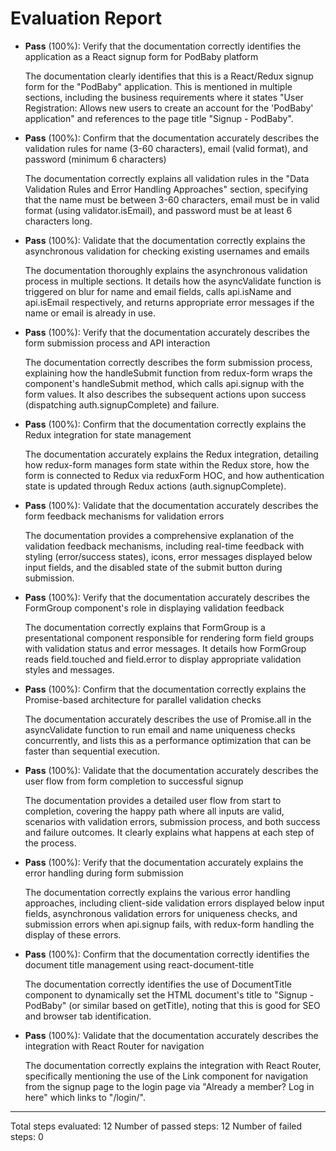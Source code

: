 # Evaluation Report

- **Pass** (100%): Verify that the documentation correctly identifies the application as a React signup form for PodBaby platform
  
  The documentation clearly identifies that this is a React/Redux signup form for the "PodBaby" application. This is mentioned in multiple sections, including the business requirements where it states "User Registration: Allows new users to create an account for the 'PodBaby' application" and references to the page title "Signup - PodBaby".

- **Pass** (100%): Confirm that the documentation accurately describes the validation rules for name (3-60 characters), email (valid format), and password (minimum 6 characters)
  
  The documentation correctly explains all validation rules in the "Data Validation Rules and Error Handling Approaches" section, specifying that the name must be between 3-60 characters, email must be in valid format (using validator.isEmail), and password must be at least 6 characters long.

- **Pass** (100%): Validate that the documentation correctly explains the asynchronous validation for checking existing usernames and emails
  
  The documentation thoroughly explains the asynchronous validation process in multiple sections. It details how the asyncValidate function is triggered on blur for name and email fields, calls api.isName and api.isEmail respectively, and returns appropriate error messages if the name or email is already in use.

- **Pass** (100%): Verify that the documentation accurately describes the form submission process and API interaction
  
  The documentation correctly describes the form submission process, explaining how the handleSubmit function from redux-form wraps the component's handleSubmit method, which calls api.signup with the form values. It also describes the subsequent actions upon success (dispatching auth.signupComplete) and failure.

- **Pass** (100%): Confirm that the documentation correctly explains the Redux integration for state management
  
  The documentation accurately explains the Redux integration, detailing how redux-form manages form state within the Redux store, how the form is connected to Redux via reduxForm HOC, and how authentication state is updated through Redux actions (auth.signupComplete).

- **Pass** (100%): Validate that the documentation accurately describes the form feedback mechanisms for validation errors
  
  The documentation provides a comprehensive explanation of the validation feedback mechanisms, including real-time feedback with styling (error/success states), icons, error messages displayed below input fields, and the disabled state of the submit button during submission.

- **Pass** (100%): Verify that the documentation accurately describes the FormGroup component's role in displaying validation feedback
  
  The documentation correctly explains that FormGroup is a presentational component responsible for rendering form field groups with validation status and error messages. It details how FormGroup reads field.touched and field.error to display appropriate validation styles and messages.

- **Pass** (100%): Confirm that the documentation correctly explains the Promise-based architecture for parallel validation checks
  
  The documentation accurately describes the use of Promise.all in the asyncValidate function to run email and name uniqueness checks concurrently, and lists this as a performance optimization that can be faster than sequential execution.

- **Pass** (100%): Validate that the documentation accurately describes the user flow from form completion to successful signup
  
  The documentation provides a detailed user flow from start to completion, covering the happy path where all inputs are valid, scenarios with validation errors, submission process, and both success and failure outcomes. It clearly explains what happens at each step of the process.

- **Pass** (100%): Verify that the documentation accurately explains the error handling during form submission
  
  The documentation correctly explains the various error handling approaches, including client-side validation errors displayed below input fields, asynchronous validation errors for uniqueness checks, and submission errors when api.signup fails, with redux-form handling the display of these errors.

- **Pass** (100%): Confirm that the documentation correctly identifies the document title management using react-document-title
  
  The documentation correctly identifies the use of DocumentTitle component to dynamically set the HTML document's title to "Signup - PodBaby" (or similar based on getTitle), noting that this is good for SEO and browser tab identification.

- **Pass** (100%): Validate that the documentation accurately describes the integration with React Router for navigation
  
  The documentation correctly explains the integration with React Router, specifically mentioning the use of the Link component for navigation from the signup page to the login page via "Already a member? Log in here" which links to "/login/".

---

Total steps evaluated: 12
Number of passed steps: 12
Number of failed steps: 0